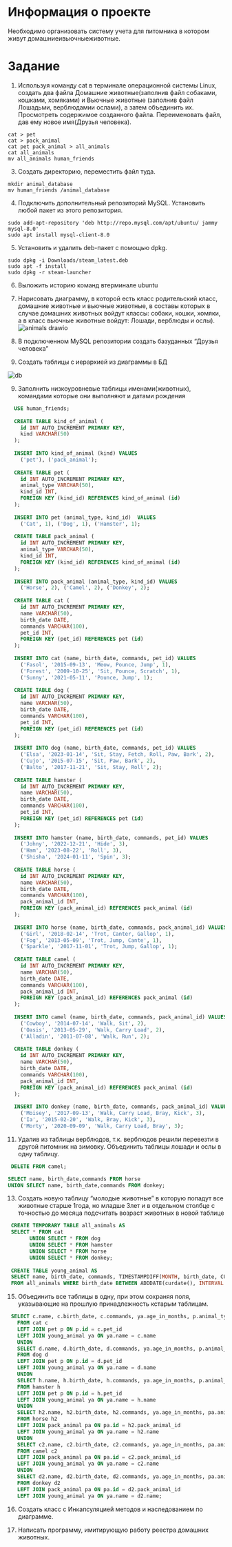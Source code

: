 # Информация о проекте
 Необходимо организовать систему учета для питомника в котором живут
 домашниеивьючныеживотные.

 #  Задание
 1. Используя команду cat в терминале операционной системы Linux, создать
 два файла Домашние животные(заполнив файл собаками, кошками,
 хомяками) и Вьючные животные (заполнив файл Лошадьми, верблюдамии
 ослами), а затем объединить их. Просмотреть содержимое созданного файла.
 Переименовать файл, дав ему новое имя(Друзья человека).
```
cat > pet
cat > pack_animal
cat pet pack_animal > all_animals
cat all_animals
mv all_animals human_friends
```

 3. Создать директорию, переместить файл туда.

```
mkdir animal_database
mv human_friends /animal_database
```
  
 4. Подключить дополнительный репозиторий MySQL. Установить любой пакет
 из этого репозитория.

```
sudo add-apt-repository 'deb http://repo.mysql.com/apt/ubuntu/ jammy mysql-8.0'
sudo apt install mysql-client-8.0
```

 5. Установить и удалить deb-пакет с помощью dpkg.
 ```
sudo dpkg -i Downloads/steam_latest.deb 
sudo apt -f install 
sudo dpkg -r steam-launcher
```
 6. Выложить историю команд втерминале ubuntu
  
 7. Нарисовать диаграмму, в которой есть класс родительский класс, домашние
 животные и вьючные животные, в составы которых в случае домашних
 животных войдут классы: собаки, кошки, хомяки, а в класс вьючные животные
 войдут: Лошади, верблюды и ослы).
  ![animals drawio](https://github.com/user-attachments/assets/a309219f-0eb0-4c12-b4e1-fcb88d04e28c)

 8. В подключенном MySQL репозитории создать базуданных “Друзья
 человека”

 9. Создать таблицы с иерархией из диаграммы в БД
  
  ![db](https://github.com/user-attachments/assets/e74c70f0-d5f1-4771-9d05-5cad553ab16a)

 9. Заполнить низкоуровневые таблицы именами(животных), командами
 которые они выполняют и датами рождения

```sql
  USE human_friends;
  
  CREATE TABLE kind_of_animal (
  	id INT AUTO_INCREMENT PRIMARY KEY,
   	kind VARCHAR(50)
  );
  
  INSERT INTO kind_of_animal (kind) VALUES
  	('pet'), ('pack_animal');
  			
  CREATE TABLE pet (
  	id INT AUTO_INCREMENT PRIMARY KEY,
  	animal_type VARCHAR(50),
  	kind_id INT,
  	FOREIGN KEY (kind_id) REFERENCES kind_of_animal (id)
  );
  
  INSERT INTO pet (animal_type, kind_id)  VALUES
  	('Cat', 1), ('Dog', 1), ('Hamster', 1);
  	
  CREATE TABLE pack_animal (
  	id INT AUTO_INCREMENT PRIMARY KEY,
  	animal_type VARCHAR(50),
  	kind_id INT,
  	FOREIGN KEY (kind_id) REFERENCES kind_of_animal (id)
  );
  
  INSERT INTO pack_animal (animal_type, kind_id) VALUES
  	('Horse', 2), ('Camel', 2), ('Donkey', 2);
  	
  CREATE TABLE cat (
  	id INT AUTO_INCREMENT PRIMARY KEY,
  	name VARCHAR(50),
  	birth_date DATE,
  	commands VARCHAR(100),
  	pet_id INT,
  	FOREIGN KEY (pet_id) REFERENCES pet (id)
  );
  
  INSERT INTO cat (name, birth_date, commands, pet_id) VALUES
  	('Fasol', '2015-09-13', 'Meow, Pounce, Jump', 1),
  	('Forest', '2009-10-25', 'Sit, Pounce, Scratch', 1),
  	('Sunny', '2021-05-11', 'Pounce, Jump', 1);
  
  CREATE TABLE dog (
  	id INT AUTO_INCREMENT PRIMARY KEY,
  	name VARCHAR(50),
  	birth_date DATE,
  	commands VARCHAR(100),
  	pet_id INT,
  	FOREIGN KEY (pet_id) REFERENCES pet (id)
  );
  
  INSERT INTO dog (name, birth_date, commands, pet_id) VALUES
  	('Elsa', '2023-01-14', 'Sit, Stay, Fetch, Roll, Paw, Bark', 2),
  	('Cujo', '2015-07-15', 'Sit, Paw, Bark', 2),
  	('Balto', '2017-11-21', 'Sit, Stay, Roll', 2);
  
  CREATE TABLE hamster (
  	id INT AUTO_INCREMENT PRIMARY KEY,
  	name VARCHAR(50),
  	birth_date DATE,
  	commands VARCHAR(100),
  	pet_id INT,
  	FOREIGN KEY (pet_id) REFERENCES pet (id)
  );
  
  INSERT INTO hamster (name, birth_date, commands, pet_id) VALUES
  	('Johny', '2022-12-21', 'Hide', 3),
  	('Ham', '2023-08-22', 'Roll', 3),
  	('Shisha', '2024-01-11', 'Spin', 3);
  	
  CREATE TABLE horse (
  	id INT AUTO_INCREMENT PRIMARY KEY,
  	name VARCHAR(50),
  	birth_date DATE,
  	commands VARCHAR(100),
  	pack_animal_id INT,
  	FOREIGN KEY (pack_animal_id) REFERENCES pack_animal (id)
  );
  
  INSERT INTO horse (name, birth_date, commands, pack_animal_id) VALUES
  	('Girl', '2018-02-14', 'Trot, Canter, Gallop', 1),
  	('Fog', '2013-05-09', 'Trot, Jump, Cante', 1),
  	('Sparkle', '2017-11-01', 'Trot, Jump, Gallop', 1);
  
  CREATE TABLE camel (
  	id INT AUTO_INCREMENT PRIMARY KEY,
  	name VARCHAR(50),
  	birth_date DATE,
  	commands VARCHAR(100),
  	pack_animal_id INT,
  	FOREIGN KEY (pack_animal_id) REFERENCES pack_animal (id)
  );
  
  INSERT INTO camel (name, birth_date, commands, pack_animal_id) VALUES
  	('Cowboy', '2014-07-14', 'Walk, Sit', 2),
  	('Oasis', '2013-05-29', 'Walk, Carry Load', 2),
  	('Alladin', '2011-07-08', 'Walk, Run', 2);
  	
  CREATE TABLE donkey (
  	id INT AUTO_INCREMENT PRIMARY KEY,
  	name VARCHAR(50),
  	birth_date DATE,
  	commands VARCHAR(100),
  	pack_animal_id INT,
  	FOREIGN KEY (pack_animal_id) REFERENCES pack_animal (id)
  );
  
  INSERT INTO donkey (name, birth_date, commands, pack_animal_id) VALUES
  	('Moisey', '2017-09-13', 'Walk, Carry Load, Bray, Kick', 3),
  	('Ia', '2015-02-20', 'Walk, Bray, Kick', 3),
  	('Morty', '2020-09-09', 'Walk, Carry Load, Bray', 3);
  ```

 11. Удалив из таблицы верблюдов, т.к. верблюдов решили перевезти в другой
 питомник на зимовку. Объединить таблицы лошади и ослы в одну таблицу.
 ```sql
  DELETE FROM camel;

 SELECT name, birth_date,commands FROM horse
 UNION SELECT name, birth_date,commands FROM donkey;
 ```

 13. Создать новую таблицу “молодые животные” в которую попадут все
 животные старше 1года, но младше 3лет и в отдельном столбце с точностью
 до месяца подсчитать возраст животных в новой таблице
 ```sql
  CREATE TEMPORARY TABLE all_animals AS
  SELECT * FROM cat
  		UNION SELECT * FROM dog
  		UNION SELECT * FROM hamster 
  		UNION SELECT * FROM horse
  		UNION SELECT * FROM donkey;
  	
  CREATE TABLE young_animal AS
  SELECT name, birth_date, commands, TIMESTAMPDIFF(MONTH, birth_date, CURDATE()) AS age_in_months
  FROM all_animals WHERE birth_date BETWEEN ADDDATE(curdate(), INTERVAL -3 YEAR) AND ADDDATE(CURDATE(), INTERVAL -1 YEAR);
 ```
 
 15. Объединить все таблицы в одну, при этом сохраняя поля, указывающие на
 прошлую принадлежность кстарым таблицам.
 ```sql
  SELECT c.name, c.birth_date, c.commands, ya.age_in_months, p.animal_type  
	FROM cat c
	LEFT JOIN pet p ON p.id = c.pet_id 
	LEFT JOIN young_animal ya ON ya.name = c.name
	UNION
	SELECT d.name, d.birth_date, d.commands, ya.age_in_months, p.animal_type
	FROM dog d
	LEFT JOIN pet p ON p.id = d.pet_id 
	LEFT JOIN young_animal ya ON ya.name = d.name
	UNION
	SELECT h.name, h.birth_date, h.commands, ya.age_in_months, p.animal_type
	FROM hamster h
	LEFT JOIN pet p ON p.id = h.pet_id 
	LEFT JOIN young_animal ya ON ya.name = h.name
	UNION
	SELECT h2.name, h2.birth_date, h2.commands, ya.age_in_months, pa.animal_type
	FROM horse h2 
	LEFT JOIN pack_animal pa ON pa.id = h2.pack_animal_id 
	LEFT JOIN young_animal ya ON ya.name = h2.name
	UNION
	SELECT c2.name, c2.birth_date, c2.commands, ya.age_in_months, pa.animal_type
	FROM camel c2 
	LEFT JOIN pack_animal pa ON pa.id = c2.pack_animal_id 
	LEFT JOIN young_animal ya ON ya.name = c2.name
	UNION
	SELECT d2.name, d2.birth_date, d2.commands, ya.age_in_months, pa.animal_type
	FROM donkey d2 
	LEFT JOIN pack_animal pa ON pa.id = d2.pack_animal_id 
	LEFT JOIN young_animal ya ON ya.name = d2.name;
 ```
 16. Создать класс с Инкапсуляцией методов и наследованием по диаграмме.
 
 17. Написать программу, имитирующую работу реестра домашних животных.
